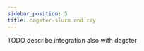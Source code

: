 ```yaml
---
sidebar_position: 5
title: dagster-slurm and ray
---
```


TODO describe integration also with dagster